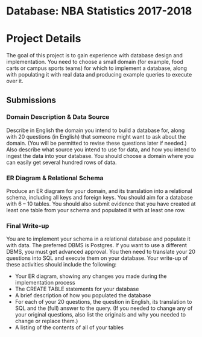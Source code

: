 # Database: NBA Statistics 2017-2018

# Project Details
The goal of this project is to gain experience with database design and implementation. You need to choose a small domain (for example, food carts or campus sports teams) for which to implement a database, along with populating it with real data and producing example queries to execute over it.

## Submissions
### Domain Description & Data Source
Describe in English the domain you intend to build a database for, along with 20 questions (in English) that someone might want to ask about the domain. (You will be permitted to revise these questions later if needed.) Also describe what source you intend to use for data, and how you intend to ingest the data into your database. You should choose a domain where you can easily get several hundred rows of data.

### ER Diagram & Relational Schema
Produce an ER diagram for your domain, and its translation into a relational schema, including all keys and foreign keys. You should aim for a database with 6 – 10 tables. You should also submit evidence that you have created at least one table from your schema and populated it with at least one row.

### Final Write-up
You are to implement your schema in a relational database and populate it with data. The preferred DBMS is Postgres. If you want to use a different DBMS, you must get advanced approval. You then need to translate your 20 questions into SQL and execute them on your database. Your write-up of these activities should include the following:
* Your ER diagram, showing any changes you made during the implementation process
* The CREATE TABLE statements for your database
* A brief description of how you populated the database
* For each of your 20 questions, the question in English, its translation
to SQL and the (full) answer to the query. (If you needed to change any of your original questions, also list the originals and why you needed to change or replace them.)
* A listing of the contents of all of your tables

